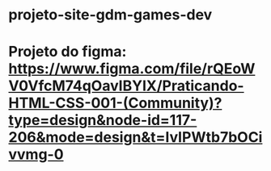 # projeto-site-gdm-games-dev
# Projeto do figma: https://www.figma.com/file/rQEoWV0VfcM74qOavIBYIX/Praticando-HTML-CSS-001-(Community)?type=design&node-id=117-206&mode=design&t=IvIPWtb7bOCivvmg-0